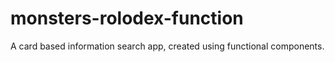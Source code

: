 # monsters-rolodex-function


A card based information search app, created using functional components.
